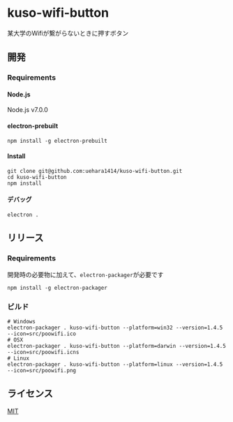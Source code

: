 # kuso-wifi-button
某大学のWifiが繋がらないときに押すボタン

## 開発

### Requirements
#### Node.js
Node.js v7.0.0

#### electron-prebuilt
```
npm install -g electron-prebuilt
```

#### Install
```
git clone git@github.com:uehara1414/kuso-wifi-button.git
cd kuso-wifi-button
npm install
```

#### デバッグ
```
electron .
```

## リリース
### Requirements
開発時の必要物に加えて、`electron-packager`が必要です
```
npm install -g electron-packager
```

### ビルド
```
# Windows
electron-packager . kuso-wifi-button --platform=win32 --version=1.4.5 --icon=src/poowifi.ico
# OSX
electron-packager . kuso-wifi-button --platform=darwin --version=1.4.5 --icon=src/poowifi.icns
# Linux
electron-packager . kuso-wifi-button --platform=linux --version=1.4.5 --icon=src/poowifi.png
```

## ライセンス
[MIT](https://github.com/uehara1414/kuso-wifi-button/blob/master/LICENSE)
